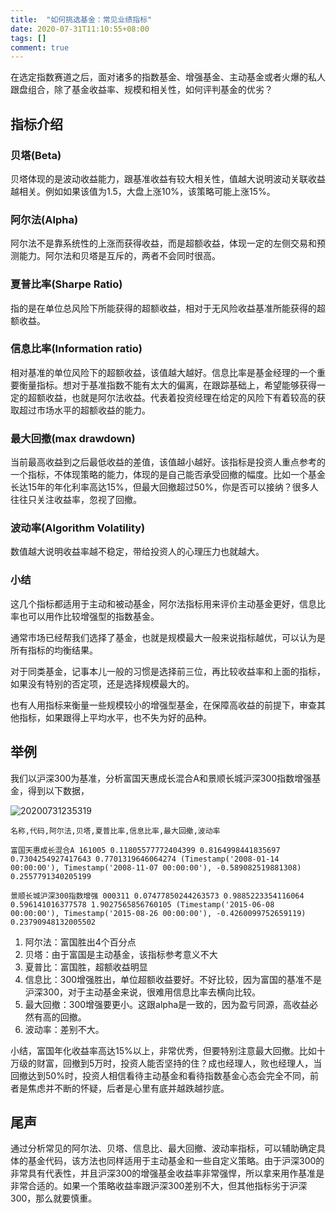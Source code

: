 ```yaml
---
title:  "如何挑选基金：常见业绩指标"
date: 2020-07-31T11:10:55+08:00
tags: []
comment: true
---
```


在选定指数赛道之后，面对诸多的指数基金、增强基金、主动基金或者火爆的私人跟盘组合，除了基金收益率、规模和相关性，如何评判基金的优劣？

## 指标介绍

### 贝塔(Beta)
贝塔体现的是波动收益能力，跟基准收益有较大相关性，值越大说明波动关联收益越相关。例如如果该值为1.5，大盘上涨10%，该策略可能上涨15%。

### 阿尔法(Alpha)
阿尔法不是靠系统性的上涨而获得收益，而是超额收益，体现一定的左侧交易和预测能力。阿尔法和贝塔是互斥的，两者不会同时很高。

### 夏普比率(Sharpe Ratio)
指的是在单位总风险下所能获得的超额收益，相对于无风险收益基准所能获得的超额收益。

### 信息比率(Information ratio)
相对基准的单位风险下的超额收益，该值越大越好。信息比率是基金经理的一个重要衡量指标。想对于基准指数不能有太大的偏离，在跟踪基础上，希望能够获得一定的超额收益，也就是阿尔法收益。代表着投资经理在给定的风险下有着较高的获取超过市场水平的超额收益的能力。

### 最大回撤(max drawdown)
当前最高收益到之后最低收益的差值，该值越小越好。该指标是投资人重点参考的一个指标，不体现策略的能力，体现的是自己能否承受回撤的幅度。比如一个基金长达15年的年化利率高达15%，但最大回撤超过50%，你是否可以接纳？很多人往往只关注收益率，忽视了回撤。

### 波动率(Algorithm Volatility)
数值越大说明收益率越不稳定，带给投资人的心理压力也就越大。


### 小结
这几个指标都适用于主动和被动基金，阿尔法指标用来评价主动基金更好，信息比率也可以用作比较增强型的指数基金。

通常市场已经帮我们选择了基金，也就是规模最大一般来说指标越优，可以认为是所有指标的均衡结果。

对于同类基金，记事本儿一般的习惯是选择前三位，再比较收益率和上面的指标，如果没有特别的否定项，还是选择规模最大的。

也有人用指标来衡量一些规模较小的增强型基金，在保障高收益的前提下，审查其他指标，如果跟得上平均水平，也不失为好的品种。


## 举例

我们以沪深300为基准，分析富国天惠成长混合A和景顺长城沪深300指数增强基金，得到以下数据，

![20200731235319](https://cdn.jsdelivr.net/gh/leeleilei/images/20200731235319.png)

```
名称,代码,阿尔法,贝塔,夏普比率,信息比率,最大回撤,波动率

富国天惠成长混合A 161005 0.11805577772404399 0.8164998441835697 0.7304254927417643 0.7701319646064274 (Timestamp('2008-01-14 00:00:00'), Timestamp('2008-11-07 00:00:00'), -0.589082519881308) 0.2557791340205199

景顺长城沪深300指数增强 000311 0.07477850244263573 0.9885223354116064 0.596141016377578 1.9027565856760105 (Timestamp('2015-06-08 00:00:00'), Timestamp('2015-08-26 00:00:00'), -0.4260099752659119) 0.23790948132005502 
```

1. 阿尔法：富国胜出4个百分点
1. 贝塔：由于富国是主动基金，该指标参考意义不大
1. 夏普比：富国胜，超额收益明显
1. 信息比：300增强胜出，单位超额收益要好。不好比较，因为富国的基准不是沪深300，对于主动基金来说，很难用信息比率去横向比较。
1. 最大回撤：300增强要更小。这跟alpha是一致的，因为盈亏同源，高收益必然有高的回撤。
1. 波动率：差别不大。

小结，富国年化收益率高达15%以上，非常优秀，但要特别注意最大回撤。比如十万级的财富，回撤到5万时，投资人能否坚持的住？成也经理人，败也经理人，当回撤达到50%时，投资人相信看待主动基金和看待指数基金心态会完全不同，前者是焦虑并不断的怀疑，后者是心里有底并越跌越抄底。

## 尾声

通过分析常见的阿尔法、贝塔、信息比、最大回撤、波动率指标，可以辅助确定具体的基金代码，该方法也同样适用于主动基金和一些自定义策略。由于沪深300的非常具有代表性，并且沪深300的增强基金收益率非常强悍，所以拿来用作基准是非常合适的。如果一个策略收益率跟沪深300差别不大，但其他指标劣于沪深300，那么就要慎重。


